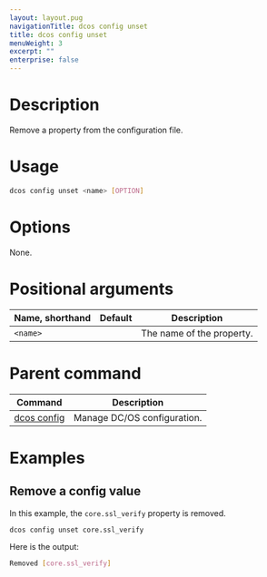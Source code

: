 ```yaml
---
layout: layout.pug
navigationTitle: dcos config unset
title: dcos config unset
menuWeight: 3
excerpt: ""
enterprise: false
---
```

<!-- This source repo for this topic is https://github.com/dcos/dcos-docs -->

# Description

Remove a property from the configuration file.

# Usage

```bash
dcos config unset <name> [OPTION]
```

# Options

None.

# Positional arguments

| Name, shorthand | Default | Description               |
| --------------- | ------- | ------------------------- |
| `<name>`  |         | The name of the property. |

# Parent command

| Command                                                 | Description                 |
| ------------------------------------------------------- | --------------------------- |
| [dcos config](/1.10/cli/command-reference/dcos-config/) | Manage DC/OS configuration. |

# Examples

## Remove a config value

In this example, the `core.ssl_verify` property is removed.

```bash
dcos config unset core.ssl_verify
```

Here is the output:

```bash
Removed [core.ssl_verify]
```